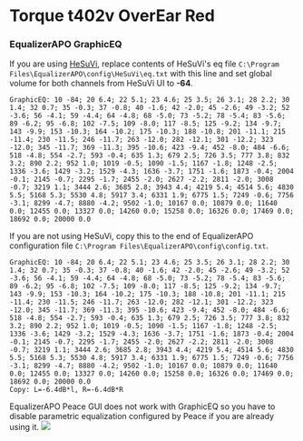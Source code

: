 # Torque t402v OverEar Red
### EqualizerAPO GraphicEQ
If you are using [HeSuVi](https://sourceforge.net/projects/hesuvi/), replace contents of HeSuVi's eq file `C:\Program Files\EqualizerAPO\config\HeSuVi\eq.txt` with this line and set global volume for both channels from HeSuVi UI to **-64**.
```
GraphicEQ: 10 -84; 20 6.4; 22 5.1; 23 4.6; 25 3.5; 26 3.1; 28 2.2; 30 1.4; 32 0.7; 35 -0.3; 37 -0.8; 40 -1.6; 42 -2.0; 45 -2.6; 49 -3.2; 52 -3.6; 56 -4.1; 59 -4.4; 64 -4.8; 68 -5.0; 73 -5.2; 78 -5.4; 83 -5.6; 89 -6.2; 95 -6.8; 102 -7.5; 109 -8.0; 117 -8.5; 125 -9.2; 134 -9.7; 143 -9.9; 153 -10.3; 164 -10.2; 175 -10.3; 188 -10.8; 201 -11.1; 215 -11.4; 230 -11.5; 246 -11.7; 263 -12.0; 282 -12.1; 301 -12.2; 323 -12.0; 345 -11.7; 369 -11.3; 395 -10.6; 423 -9.4; 452 -8.0; 484 -6.6; 518 -4.8; 554 -2.7; 593 -0.4; 635 1.3; 679 2.5; 726 3.5; 777 3.8; 832 3.2; 890 2.2; 952 1.0; 1019 -0.5; 1090 -1.5; 1167 -1.8; 1248 -2.5; 1336 -3.6; 1429 -3.2; 1529 -4.3; 1636 -3.7; 1751 -1.6; 1873 -0.4; 2004 -0.1; 2145 -0.7; 2295 -1.7; 2455 -2.0; 2627 -2.2; 2811 -2.0; 3008 -0.7; 3219 1.1; 3444 2.6; 3685 2.8; 3943 4.4; 4219 5.4; 4514 5.6; 4830 5.5; 5168 5.3; 5530 4.8; 5917 3.4; 6331 1.9; 6775 1.5; 7249 -0.6; 7756 -3.1; 8299 -4.7; 8880 -4.2; 9502 -1.0; 10167 0.0; 10879 0.0; 11640 0.0; 12455 0.0; 13327 0.0; 14260 0.0; 15258 0.0; 16326 0.0; 17469 0.0; 18692 0.0; 20000 0.0
```
If you are not using HeSuVi, copy this to the end of EqualizerAPO configuration file `C:\Program Files\EqualizerAPO\config\config.txt`.
```
GraphicEQ: 10 -84; 20 6.4; 22 5.1; 23 4.6; 25 3.5; 26 3.1; 28 2.2; 30 1.4; 32 0.7; 35 -0.3; 37 -0.8; 40 -1.6; 42 -2.0; 45 -2.6; 49 -3.2; 52 -3.6; 56 -4.1; 59 -4.4; 64 -4.8; 68 -5.0; 73 -5.2; 78 -5.4; 83 -5.6; 89 -6.2; 95 -6.8; 102 -7.5; 109 -8.0; 117 -8.5; 125 -9.2; 134 -9.7; 143 -9.9; 153 -10.3; 164 -10.2; 175 -10.3; 188 -10.8; 201 -11.1; 215 -11.4; 230 -11.5; 246 -11.7; 263 -12.0; 282 -12.1; 301 -12.2; 323 -12.0; 345 -11.7; 369 -11.3; 395 -10.6; 423 -9.4; 452 -8.0; 484 -6.6; 518 -4.8; 554 -2.7; 593 -0.4; 635 1.3; 679 2.5; 726 3.5; 777 3.8; 832 3.2; 890 2.2; 952 1.0; 1019 -0.5; 1090 -1.5; 1167 -1.8; 1248 -2.5; 1336 -3.6; 1429 -3.2; 1529 -4.3; 1636 -3.7; 1751 -1.6; 1873 -0.4; 2004 -0.1; 2145 -0.7; 2295 -1.7; 2455 -2.0; 2627 -2.2; 2811 -2.0; 3008 -0.7; 3219 1.1; 3444 2.6; 3685 2.8; 3943 4.4; 4219 5.4; 4514 5.6; 4830 5.5; 5168 5.3; 5530 4.8; 5917 3.4; 6331 1.9; 6775 1.5; 7249 -0.6; 7756 -3.1; 8299 -4.7; 8880 -4.2; 9502 -1.0; 10167 0.0; 10879 0.0; 11640 0.0; 12455 0.0; 13327 0.0; 14260 0.0; 15258 0.0; 16326 0.0; 17469 0.0; 18692 0.0; 20000 0.0
Copy: L=-6.4dB*l, R=-6.4dB*R
```
EqualizerAPO Peace GUI does not work with GraphicEQ so you have to disable parametric equalization configured by Peace if you are already using it.
![](https://raw.githubusercontent.com/jaakkopasanen/AutoEq/master/results/Innerfidelity%202017/innerfidelity/onear/Torque%20t402v%20OverEar%20Red/Torque%20t402v%20OverEar%20Red.png)
